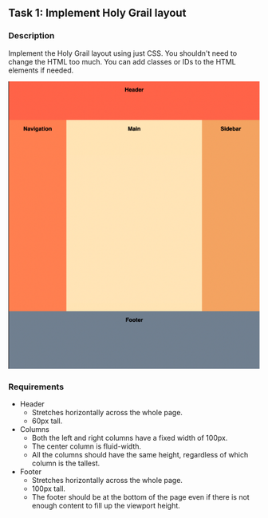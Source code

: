 ## Task 1: Implement Holy Grail layout

### Description

Implement the Holy Grail layout using just CSS. You shouldn't need to change the
HTML too much. You can add classes or IDs to the HTML elements if needed.

![img.png](../assets/img.png)

### Requirements

- Header
    - Stretches horizontally across the whole page.
    - 60px tall.
- Columns
    - Both the left and right columns have a fixed width of 100px.
    - The center column is fluid-width.
    - All the columns should have the same height, regardless of which column is
      the tallest.
- Footer
    - Stretches horizontally across the whole page.
    - 100px tall.
    - The footer should be at the bottom of the page even if there is not enough
      content to fill up the viewport height.
